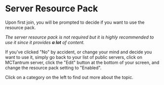 # Server Resource Pack

Upon first join, you will be prompted to decide if you want to use the resource pack.

_The server resource pack is not required but it is highly recommended to use it since it provides **a lot** of content._

If you've clicked "No" by accident, or change your mind and decide you want to use it, simply go back to your list of public servers, click on MCTantrum server, click the "Edit" button at the bottom of your screen, and change the resource pack setting to "Enabled".

Click on a category on the left to find out more about the topic.
